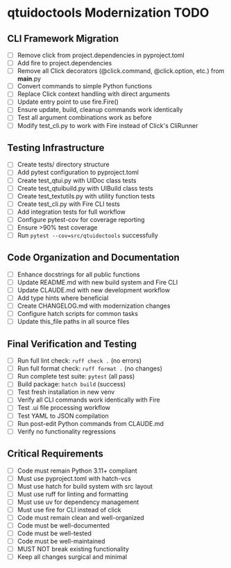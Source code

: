 # qtuidoctools Modernization TODO

## CLI Framework Migration

- [ ] Remove click from project.dependencies in pyproject.toml
- [ ] Add fire to project.dependencies 
- [ ] Remove all Click decorators (@click.command, @click.option, etc.) from __main__.py
- [ ] Convert commands to simple Python functions
- [ ] Replace Click context handling with direct arguments
- [ ] Update entry point to use fire.Fire()
- [ ] Ensure update, build, cleanup commands work identically
- [ ] Test all argument combinations work as before
- [ ] Modify test_cli.py to work with Fire instead of Click's CliRunner

## Testing Infrastructure

- [ ] Create tests/ directory structure
- [ ] Add pytest configuration to pyproject.toml
- [ ] Create test_qtui.py with UIDoc class tests
- [ ] Create test_qtuibuild.py with UIBuild class tests
- [ ] Create test_textutils.py with utility function tests
- [ ] Create test_cli.py with Fire CLI tests
- [ ] Add integration tests for full workflow
- [ ] Configure pytest-cov for coverage reporting
- [ ] Ensure >90% test coverage
- [ ] Run `pytest --cov=src/qtuidoctools` successfully

## Code Organization and Documentation

- [ ] Enhance docstrings for all public functions
- [ ] Update README.md with new build system and Fire CLI
- [ ] Update CLAUDE.md with new development workflow
- [ ] Add type hints where beneficial
- [ ] Create CHANGELOG.md with modernization changes
- [ ] Configure hatch scripts for common tasks
- [ ] Update this_file paths in all source files

## Final Verification and Testing

- [ ] Run full lint check: `ruff check .` (no errors)
- [ ] Run full format check: `ruff format .` (no changes)
- [ ] Run complete test suite: `pytest` (all pass)
- [ ] Build package: `hatch build` (success)
- [ ] Test fresh installation in new venv
- [ ] Verify all CLI commands work identically with Fire
- [ ] Test .ui file processing workflow
- [ ] Test YAML to JSON compilation
- [ ] Run post-edit Python commands from CLAUDE.md
- [ ] Verify no functionality regressions

## Critical Requirements

- [ ] Code must remain Python 3.11+ compliant
- [ ] Must use pyproject.toml with hatch-vcs
- [ ] Must use hatch for build system with src layout
- [ ] Must use ruff for linting and formatting
- [ ] Must use uv for dependency management
- [ ] Must use fire for CLI instead of click
- [ ] Code must remain clean and well-organized
- [ ] Code must be well-documented
- [ ] Code must be well-tested
- [ ] Code must be well-maintained
- [ ] MUST NOT break existing functionality
- [ ] Keep all changes surgical and minimal